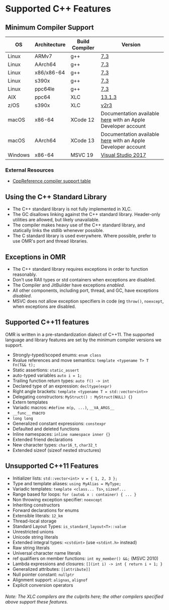 <!--
Copyright IBM Corp. and others 2018

This program and the accompanying materials are made available under
the terms of the Eclipse Public License 2.0 which accompanies this
distribution and is available at https://www.eclipse.org/legal/epl-2.0/
or the Apache License, Version 2.0 which accompanies this distribution and
is available at https://www.apache.org/licenses/LICENSE-2.0.

This Source Code may also be made available under the following
Secondary Licenses when the conditions for such availability set
forth in the Eclipse Public License, v. 2.0 are satisfied: GNU
General Public License, version 2 with the GNU Classpath
Exception [1] and GNU General Public License, version 2 with the
OpenJDK Assembly Exception [2].

[1] https://www.gnu.org/software/classpath/license.html
[2] https://openjdk.org/legal/assembly-exception.html

SPDX-License-Identifier: EPL-2.0 OR Apache-2.0 OR GPL-2.0-only WITH Classpath-exception-2.0 OR GPL-2.0-only WITH OpenJDK-assembly-exception-1.0
-->

# Supported C++ Features

## Minimum Compiler Support

OS      | Architecture | Build Compiler | Version
--------|--------------|----------------|--------
Linux   | ARMv7        | g++            | [7.3](https://gcc.gnu.org/onlinedocs/7.3.0/)
Linux   | AArch64      | g++            | [7.3](https://gcc.gnu.org/onlinedocs/7.3.0/)
Linux   | x86/x86-64   | g++            | [7.3](https://gcc.gnu.org/onlinedocs/7.3.0/)
Linux   | s390x        | g++            | [7.3](https://gcc.gnu.org/onlinedocs/7.3.0/)
Linux   | ppc64le      | g++            | [7.3](https://gcc.gnu.org/onlinedocs/7.3.0/)
AIX     | ppc64        | XLC            | [13.1.3](https://www.ibm.com/docs/en/SSGH3R_13.1.3/com.ibm.compilers.aix.doc/compiler.pdf)
z/OS    | s390x        | XLC            | [v2r3](https://www.ibm.com/docs/en/SSLTBW_2.3.0/pdf/cbcux01_v2r3.pdf)
macOS   | x86-64       | XCode 12       | Documentation available [here](https://developer.apple.com/download/all) with an Apple Developer account
macOS   | AArch64      | XCode 13       | Documentation available [here](https://developer.apple.com/download/all) with an Apple Developer account
Windows | x86-64       | MSVC 19        | [Visual Studio 2017](https://learn.microsoft.com/en-us/cpp/cpp/?view=msvc-170)

### External Resources

* [CppReference compiler support table](https://en.cppreference.com/w/cpp/compiler_support)

## Using the C++ Standard Library

- The C++ standard library is not fully implemented in XLC.
- The GC disallows linking against the C++ standard library. Header-only utilities are allowed, but likely unavailable.
- The compiler makes heavy use of the C++ standard library, and statically links the stdlib whenever possible.
- The C standard library is used everywhere. Where possible, prefer to use OMR's port and thread libraries.

## Exceptions in OMR

- The C++ standard library requires exceptions in order to function reasonably.
- Don't use RAII types or std containers when exceptions are disabled.
- The Compiler and JitBuilder have exceptions *enabled*.
- All other components, including port, thread, and GC, have exceptions *disabled*.
- MSVC does not allow exception specifiers in code (eg `throw()`, `noexcept`, when exceptions are disabled.

## Supported C++11 features

OMR is written in a pre-standardization dialect of C++11.
The supported language and library features are set by the minimum compiler versions we support.

* Strongly-typed/scoped enums: `enum class`
* Rvalue references and move semantics: `template <typename T> T Fn(T&& t);`
* Static assertions: `static_assert`
* auto-typed variables `auto i = 1;`
* Trailing function return types: `auto f() -> int`
* Declared type of an expression: `decltype(expr)`
* Right angle brackets: `template <typename T = std::vector<int>>`
* Delegating constructors: `MyStruct() : MyStruct(NULL) {}`
* Extern templates
* Variadic macros: `#define m(p, ...)`, `__VA_ARGS__`
* `__func__` macro
* `long long`
* Generalized constant expressions: `constexpr`
* Defaulted and deleted functions
* Inline namespaces: `inline namespace inner {}`
* Extended friend declarations
* New character types: `char16_t`, `char32_t`
* Extended sizeof (sizeof nested structures)

## Unsupported C++11 Features

* Initializer lists: `std::vector<int> v = { 1, 2, 3 };`
* Type and template aliases: `using MyAlias = MyType;`
* Variadic templates: `template <class... Ts>`, `sizeof...`
* Range based for loops: `for (auto& x : container) { ... }`
* Non throwing exception specifier: `noexcept`
* Inheriting constructors
* Forward declarations for enums
* Extensible literals: `12_km`
* Thread-local storage
* Standard Layout Types: `is_standard_layout<T>::value`
* Unrestricted unions
* Unicode string literals
* Extended integral types: `<cstdint>` (use `<stdint.h>` instead)
* Raw string literals
* Universal character name literals
* ref qualifiers on member functions: `int my_member() &&;` (MSVC 2010)
* Lambda expressions and closures: `[](int i) -> int { return i + 1; }`
* Generalized attributes: `[[attribute]]`
* Null pointer constant: `nullptr`
* Alignment support: `alignas`, `alignof`
* Explicit conversion operators
###### Note: The XLC compilers are the culprits here; the other compilers specified above support these features.
